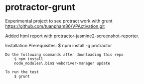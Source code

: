 # protractor-grunt
Experimental project to see protract work with grunt
https://github.com/tuanpham86/VPActivation.git

Added html report with protractor-jasmine2-screenshot-reporter.


Installation
    Prerequisites:
        $ npm install -g protractor

    Do the following commands after downloading this repo
        $ npm install
        node_modules\.bin$ webdriver-manager update

    To run the test
        $ grunt
